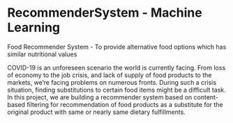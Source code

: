 # RecommenderSystem - Machine Learning

Food Recommender System - To provide alternative food options which has similar nutritional values 

COVID-19 is an unforeseen scenario the world is currently facing. From loss of economy to the job crisis, 
and lack of supply of food products to the markets, we’re facing problems on numerous fronts. 
During such a crisis situation, finding substitutions to certain food items might be a difficult task. 
In this project, we are building a recommender system based on content-based filtering for recommendation of 
food products as a substitute for the original product with same or nearly same dietary fulfillments.
